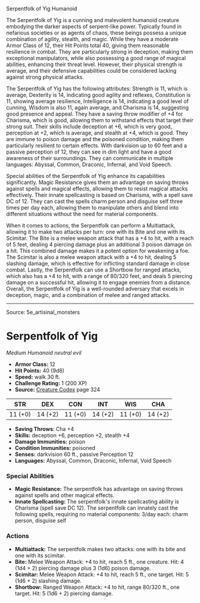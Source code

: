 <MonsterName/>Serpentfolk of Yig</MonsterName>
<CreatureType/>Humanoid</CreatureType>

<summary>The Serpentfolk of Yig is a cunning and malevolent humanoid creature embodying the darker aspects of serpent-like power. Typically found in nefarious societies or as agents of chaos, these beings possess a unique combination of agility, stealth, and magic. While they have a moderate Armor Class of 12, their Hit Points total 40, giving them reasonable resilience in combat. They are particularly strong in deception, making them exceptional manipulators, while also possessing a good range of magical abilities, enhancing their threat level. However, their physical strength is average, and their defensive capabilities could be considered lacking against strong physical attacks. </summary>

<detail>

The Serpentfolk of Yig has the following attributes: Strength is 11, which is average, Dexterity is 14, indicating good agility and reflexes, Constitution is 11, showing average resilience, Intelligence is 14, indicating a good level of cunning, Wisdom is also 11, again average, and Charisma is 14, suggesting good presence and appeal. They have a saving throw modifier of +4 for Charisma, which is good, allowing them to withstand effects that target their strong suit. Their skills include deception at +6, which is very good, perception at +2, which is average, and stealth at +4, which is good. They are immune to poison damage and the poisoned condition, making them particularly resilient to certain effects. With darkvision up to 60 feet and a passive perception of 12, they can see in dim light and have a good awareness of their surroundings. They can communicate in multiple languages: Abyssal, Common, Draconic, Infernal, and Void Speech.

Special abilities of the Serpentfolk of Yig enhance its capabilities significantly. Magic Resistance gives them an advantage on saving throws against spells and magical effects, allowing them to resist magical attacks effectively. Their innate spellcasting is based on Charisma, with a spell save DC of 12. They can cast the spells charm person and disguise self three times per day each, allowing them to manipulate others and blend into different situations without the need for material components.

When it comes to actions, the Serpentfolk can perform a Multiattack, allowing it to make two attacks per turn: one with its Bite and one with its Scimitar. The Bite is a melee weapon attack that has a +4 to hit, with a reach of 5 feet, dealing 4 piercing damage plus an additional 3 poison damage on a hit. This combined damage makes it a potent option for weakening a foe. The Scimitar is also a melee weapon attack with a +4 to hit, dealing 5 slashing damage, which is effective for inflicting standard damage in close combat. Lastly, the Serpentfolk can use a Shortbow for ranged attacks, which also has a +4 to hit, with a range of 80/320 feet, and deals 5 piercing damage on a successful hit, allowing it to engage enemies from a distance. Overall, the Serpentfolk of Yig is a well-rounded adversary that excels in deception, magic, and a combination of melee and ranged attacks.</detail>



---

Source: 5e_artisinal_monsters

# Serpentfolk of Yig

*Medium* *Humanoid* *neutral evil*

- **Armor Class:** 12
- **Hit Points:** 40 (9d8)
- **Speed:** walk 30 ft.
- **Challenge Rating:** 1 (200 XP)
- **Source:** [Creature Codex](https://koboldpress.com/kpstore/product/creature-codex-for-5th-edition-dnd) page 324

| STR | DEX | CON | INT | WIS | CHA |
| --- | --- | --- | --- | --- | --- |
| 11 (+0) | 14 (+2) | 11 (+0) | 14 (+2) | 11 (+0) | 14 (+2) |

- **Saving Throws**: Cha +4
- **Skills:** deception +6, perception +2, stealth +4
- **Damage Immunities:** poison
- **Condition Immunities:** poisoned
- **Senses:** darkvision 60 ft., passive Perception 12
- **Languages:** Abyssal, Common, Draconic, Infernal, Void Speech

### Special Abilities

- **Magic Resistance:** The serpentfolk has advantage on saving throws against spells and other magical effects.
- **Innate Spellcasting:** The serpentfolk's innate spellcasting ability is Charisma (spell save DC 12). The serpentfolk can innately cast the following spells, requiring no material components:
3/day each: charm person, disguise self

### Actions

- **Multiattack:** The serpentfolk makes two attacks: one with its bite and one with its scimitar.
- **Bite:** Melee Weapon Attack: +4 to hit, reach 5 ft., one creature. Hit: 4 (1d4 + 2) piercing damage plus 3 (1d6) poison damage.
- **Scimitar:** Melee Weapon Attack: +4 to hit, reach 5 ft., one target. Hit: 5 (1d6 + 2) slashing damage.
- **Shortbow:** Ranged Weapon Attack: +4 to hit, range 80/320 ft., one target. Hit: 5 (1d6 + 2) piercing damage.




